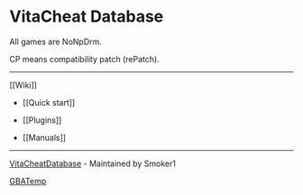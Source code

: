 # VitaCheat Database

All games are NoNpDrm.

CP means compatibility patch (rePatch).

***	

[[Wiki]]

* [[Quick start]]

* [[Plugins]]

* [[Manuals]]

***	

[VitaCheatDatabase](https://github.com/ShumnoT/VitaCheatDatabase) - Maintained by Smoker1

[GBATemp](https://gbatemp.net/threads/vitacheat-finalcheat-database.485343/)
